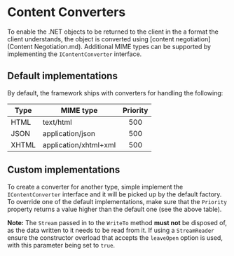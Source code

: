 # Content Converters

To enable the .NET objects to be returned to the client in the a format the
client understands, the object is converted using
[content negotiation](Content Negotiation.md). Additional MIME types can be
supported by implementing the `IContentConverter` interface.

## Default implementations

By default, the framework ships with converters for handling the following:

| Type  | MIME type             | Priority |
|-------|-----------------------|:--------:|
| HTML  | text/html             |   500    |
| JSON  | application/json      |   500    |
| XHTML | application/xhtml+xml |   500    |

## Custom implementations

To create a converter for another type, simple implement the `IContentConverter`
interface and it will be picked up by the default factory. To override one of
the default implementations, make sure that the `Priority` property returns a
value higher than the default one (see the above table).

**Note:** The `Stream` passed in to the `WriteTo` method **must not** be
disposed of, as the data written to it needs to be read from it. If using a
`StreamReader` ensure the constructor overload that accepts the `leaveOpen`
option is used, with this parameter being set to `true`.

